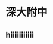 # 深大附中
hiiiiiiiiiii
---
<script src="https://utteranc.es/client.js"
        repo="suneao/sdfz"
        issue-term="pathname"
        theme="github-light"
        crossorigin="anonymous"
        async>
</script>

